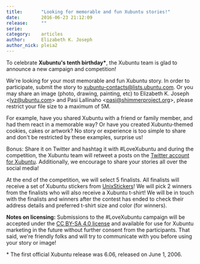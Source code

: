 ```yaml
---
title:       "Looking for memorable and fun Xubuntu stories!"
date:        2016-06-23 21:12:09
release:     ""
serie:       
category:    articles
author:      Elizabeth K. Joseph
author_nick: pleia2
---
```


To celebrate **Xubuntu's tenth birthday\***, the Xubuntu team is glad to announce a new campaign and competition!

We're looking for your most memorable and fun Xubuntu story. In order to participate, submit the story to xubuntu-contacts@lists.ubuntu.com. Or you may share an image (photo, drawing, painting, etc) to Elizabeth K. Joseph &lt;<lyz@ubuntu.com>&gt; and Pasi Lallinaho &lt;<pasi@shimmerproject.org>&gt;, please restrict your file size to a maximum of 5M.

For example, have you shared Xubuntu with a friend or family member, and had them react in a memorable way? Or have you created Xubuntu-themed cookies, cakes or artwork? No story or experience is too simple to share and don't be restricted by these examples, surprise us!

Bonus: Share it on Twitter and hashtag it with #LoveXubuntu and during the competition, the Xubuntu team will retweet a posts on the [Twitter account for Xubuntu](https://twitter.com/Xubuntu). Additionally, we encourage to share your stories all over the social media!

At the end of the competition, we will select 5 finalists. All finalists will receive a set of Xubuntu stickers from [UnixStickers](http://www.unixstickers.com/collections/xubuntu)! We will pick 2 winners from the finalists who will also receive a Xubuntu t-shirt! We will be in touch with the finalists and winners after the contest has ended to check their address details and preferred t-shirt size and color (for winners).

**Notes on licensing:** Submissions to the #LoveXubuntu campaign will be accepted under the [CC BY-SA 4.0 license](https://creativecommons.org/licenses/by-sa/4.0/) and available for use for Xubuntu marketing in the future without further consent from the participants. That said, we're friendly folks and will try to communicate with you before using your story or image!

\* The first official Xubuntu release was 6.06, released on June 1, 2006.
